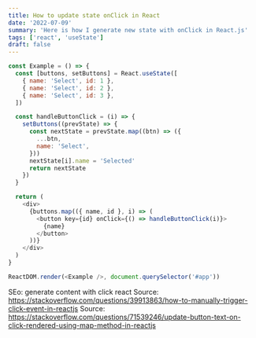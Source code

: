 ```yaml
---
title: How to update state onClick in React
date: '2022-07-09'
summary: 'Here is how I generate new state with onClick in React.js'
tags: ['react', 'useState']
draft: false
---
```


```js
const Example = () => {
  const [buttons, setButtons] = React.useState([
    { name: 'Select', id: 1 },
    { name: 'Select', id: 2 },
    { name: 'Select', id: 3 },
  ])

  const handleButtonClick = (i) => {
    setButtons((prevState) => {
      const nextState = prevState.map((btn) => ({
        ...btn,
        name: 'Select',
      }))
      nextState[i].name = 'Selected'
      return nextState
    })
  }

  return (
    <div>
      {buttons.map(({ name, id }, i) => (
        <button key={id} onClick={() => handleButtonClick(i)}>
          {name}
        </button>
      ))}
    </div>
  )
}

ReactDOM.render(<Example />, document.querySelector('#app'))
```

SEo: generate content with click react
Source: https://stackoverflow.com/questions/39913863/how-to-manually-trigger-click-event-in-reactjs
Source: https://stackoverflow.com/questions/71539246/update-button-text-on-click-rendered-using-map-method-in-reactjs
